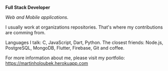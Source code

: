 **Full Stack Developer**

_Web and Mobile applications._

I usually work at organizations repositories. That's where my contributions are comming from.

Languages I talk: C, JavaScript, Dart, Python.
The closest friends: Node.js, PostgreSQL, MongoDB, Flutter, Firebase, Git and coffee.

For more information about me, please visit my portfolio: https://martinholoubek.herokuapp.com
